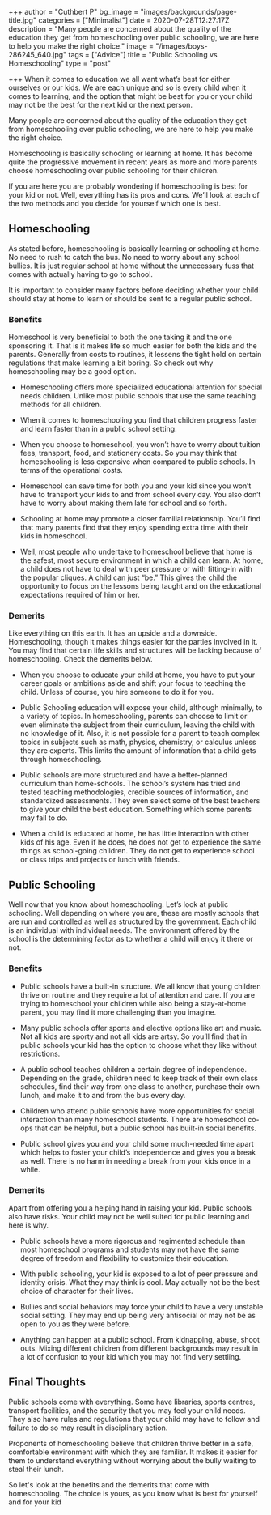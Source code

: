 +++
author = "Cuthbert P"
bg_image = "images/backgrounds/page-title.jpg"
categories = ["Minimalist"]
date = 2020-07-28T12:27:17Z
description = "Many people are concerned about the quality of the education they get from homeschooling over public schooling, we are here to help you make the right choice."
image = "/images/boys-286245_640.jpg"
tags = ["Advice"]
title = "Public Schooling vs Homeschooling"
type = "post"

+++
When it comes to education we all want what’s best for either ourselves or our kids. We are each unique and so is every child when it comes to learning, and the option that might be best for you or your child may not be the best for the next kid or the next person.

Many people are concerned about the quality of the education they get from homeschooling over public schooling, we are here to help you make the right choice.

Homeschooling is basically schooling or learning at home. It has become quite the progressive movement in recent years as more and more parents choose homeschooling over public schooling for their children.

If you are here you are probably wondering if homeschooling is best for your kid or not. Well, everything has its pros and cons. We’ll look at each of the two methods and you decide for yourself which one is best.

## Homeschooling

As stated before, homeschooling is basically learning or schooling at home. No need to rush to catch the bus. No need to worry about any school bullies. It is just regular school at home without the unnecessary fuss that comes with actually having to go to school.

It is important to consider many factors before deciding whether your child should stay at home to learn or should be sent to a regular public school.

### Benefits

Homeschool is very beneficial to both the one taking it and the one sponsoring it. That is it makes life so much easier for both the kids and the parents. Generally from costs to routines, it lessens the tight hold on certain regulations that make learning a bit boring. So check out why homeschooling may be a good option.

* Homeschooling offers more specialized educational attention for special needs children. Unlike most public schools that use the same teaching methods for all children.

* When it comes to homeschooling you find that children progress faster and learn faster than in a public school setting.

* When you choose to homeschool, you won’t have to worry about tuition fees, transport, food, and stationery costs. So you may think that homeschooling is less expensive when compared to public schools. In terms of the operational costs.

* Homeschool can save time for both you and your kid since you won’t have to transport your kids to and from school every day. You also don’t have to worry about making them late for school and so forth.

* Schooling at home may promote a closer familial relationship. You’ll find that many parents find that they enjoy spending extra time with their kids in homeschool.

* Well, most people who undertake to homeschool believe that home is the safest, most secure environment in which a child can learn. At home, a child does not have to deal with peer pressure or with fitting-in with the popular cliques. A child can just “be.” This gives the child the opportunity to focus on the lessons being taught and on the educational expectations required of him or her.

### Demerits

Like everything on this earth. It has an upside and a downside. Homeschooling, though it makes things easier for the parties involved in it. You may find that certain life skills and structures will be lacking because of homeschooling. Check the demerits below.

* When you choose to educate your child at home, you have to put your career goals or ambitions aside and shift your focus to teaching the child. Unless of course, you hire someone to do it for you.

* Public Schooling education will expose your child, although minimally, to a variety of topics. In homeschooling, parents can choose to limit or even eliminate the subject from their curriculum, leaving the child with no knowledge of it. Also, it is not possible for a parent to teach complex topics in subjects such as math, physics, chemistry, or calculus unless they are experts. This limits the amount of information that a child gets through homeschooling.

* Public schools are more structured and have a better-planned curriculum than home-schools. The school’s system has tried and tested teaching methodologies, credible sources of information, and standardized assessments. They even select some of the best teachers to give your child the best education. Something which some parents may fail to do.

* When a child is educated at home, he has little interaction with other kids of his age. Even if he does, he does not get to experience the same things as school-going children. They do not get to experience school or class trips and projects or lunch with friends.

## Public Schooling

Well now that you know about homeschooling. Let’s look at public schooling. Well depending on where you are, these are mostly schools that are run and controlled as well as structured by the government. Each child is an individual with individual needs. The environment offered by the school is the determining factor as to whether a child will enjoy it there or not.

### Benefits

* Public schools have a built-in structure. We all know that young children thrive on routine and they require a lot of attention and care. If you are trying to homeschool your children while also being a stay-at-home parent, you may find it more challenging than you imagine.

* Many public schools offer sports and elective options like art and music. Not all kids are sporty and not all kids are artsy. So you’ll find that in public schools your kid has the option to choose what they like without restrictions.

* A public school teaches children a certain degree of independence. Depending on the grade, children need to keep track of their own class schedules, find their way from one class to another, purchase their own lunch, and make it to and from the bus every day.

* Children who attend public schools have more opportunities for social interaction than many homeschool students. There are homeschool co-ops that can be helpful, but a public school has built-in social benefits.

* Public school gives you and your child some much-needed time apart which helps to foster your child’s independence and gives you a break as well. There is no harm in needing a break from your kids once in a while.

### Demerits

Apart from offering you a helping hand in raising your kid. Public schools also have risks. Your child may not be well suited for public learning and here is why.

* Public schools have a more rigorous and regimented schedule than most homeschool programs and students may not have the same degree of freedom and flexibility to customize their education.

* With public schooling, your kid is exposed to a lot of peer pressure and identity crisis. What they may think is cool. May actually not be the best choice of character for their lives.

* Bullies and social behaviors may force your child to have a very unstable social setting. They may end up being very antisocial or may not be as open to you as they were before.

* Anything can happen at a public school. From kidnapping, abuse, shoot outs. Mixing different children from different backgrounds may result in a lot of confusion to your kid which you may not find very settling.

## Final Thoughts

Public schools come with everything. Some have libraries, sports centres, transport facilities, and the security that you may feel your child needs. They also have rules and regulations that your child may have to follow and failure to do so may result in disciplinary action.

Proponents of homeschooling believe that children thrive better in a safe, comfortable environment with which they are familiar. It makes it easier for them to understand everything without worrying about the bully waiting to steal their lunch.

So let's look at the benefits and the demerits that come with homeschooling. The choice is yours, as you know what is best for yourself and for your kid